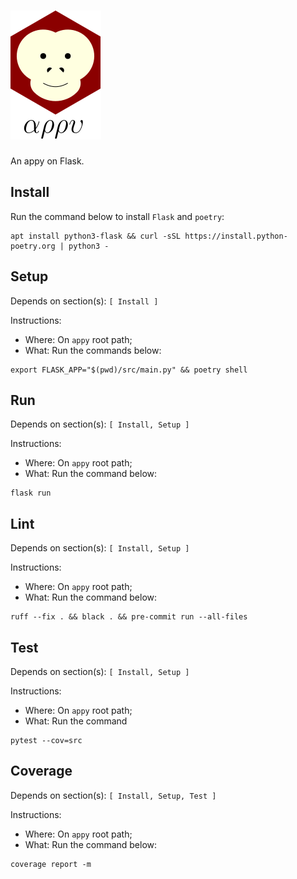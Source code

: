 # ![appy_title](https://github.com/trouchet/appy/blob/8c9923dc13b109b83d07a43d6810ebf7b150a2fb/images/appy_small.png)

An appy on Flask.

## Install

  Run the command below to install `Flask` and `poetry`:

  ```
  apt install python3-flask && curl -sSL https://install.python-poetry.org | python3 -
  ```

## Setup

  Depends on section(s): `[ Install ]`

  Instructions:
  - Where: On `appy` root path;
  - What: Run the commands below:

  ```
  export FLASK_APP="$(pwd)/src/main.py" && poetry shell
  ```

## Run

  Depends on section(s): `[ Install, Setup ]`

  Instructions:
  - Where: On `appy` root path;
  - What: Run the command below:

  ```
  flask run
  ```

## Lint

  Depends on section(s): `[ Install, Setup ]`

  Instructions:
  - Where: On `appy` root path;
  - What: Run the command below:

   ```
   ruff --fix . && black . && pre-commit run --all-files
   ```

## Test

  Depends on section(s): `[ Install, Setup ]`

  Instructions:
  - Where: On `appy` root path;
  - What: Run the command

  ```
  pytest --cov=src
  ```

## Coverage


  Depends on section(s): `[ Install, Setup, Test ]`

  Instructions:
  - Where: On `appy` root path;
  - What: Run the command below:

  ```
  coverage report -m
  ```
